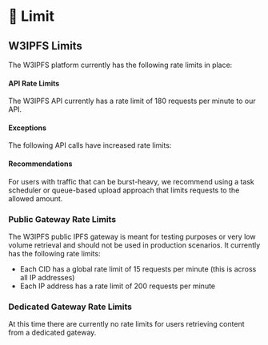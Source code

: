 # 🤝 Limit

## W3IPFS Limits

The W3IPFS platform currently has the following rate limits in place:

#### API Rate Limits

The W3IPFS API currently has a rate limit of 180 requests per minute to our API.&#x20;

#### Exceptions

The following API calls have increased rate limits:

#### Recommendations

For users with traffic that can be burst-heavy, we recommend using a task scheduler or queue-based upload approach that limits requests to the allowed amount.&#x20;

### Public Gateway Rate Limits

The W3IPFS public IPFS gateway is meant for testing purposes or very low volume retrieval and should not be used in production scenarios. It currently has the following rate limits:

* Each CID has a global rate limit of 15 requests per minute (this is across all IP addresses)
* Each IP address has a rate limit of 200 requests per minute

### Dedicated Gateway Rate Limits

At this time there are currently no rate limits for users retrieving content from a dedicated gateway.&#x20;
